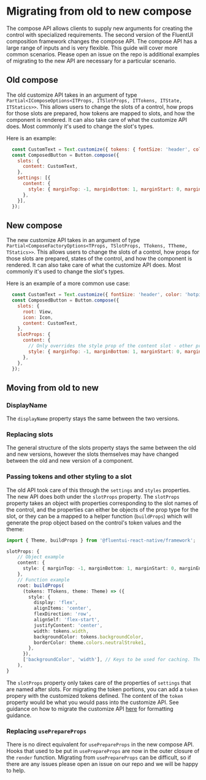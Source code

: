 # Migrating from old to new compose

The compose API allows clients to supply new arguments for creating the control with specialized requirements. The second version of the FluentUI composition framework changes the compose API. The compose API has a large range of inputs and is very flexible. This guide will cover more common scenarios. Please open an issue on the repo is additional examples of migrating to the new API are necessary for a particular scenario.

## Old compose

The old customize API takes in an argument of type `Partial<IComposeOptions<ITProps, ITSlotProps, ITTokens, ITState, ITStatics>>`. This allows users to change the slots of a control, how props for those slots are prepared, how tokens are mapped to slots, and how the component is rendered. It can also take care of what the customize API does. Most commonly it's used to change the slot's types.

Here is an example:

```jsx
  const CustomText = Text.customize({ tokens: { fontSize: 'header', color: 'hotpink' }});
  const ComposedButton = Button.compose({
    slots: {
      content: CustomText,
    },
    settings: [{
      content: {
        style: { marginTop: -1, marginBottom: 1, marginStart: 0, marginEnd: -2 },
      },
    }],
  });
```

## New compose

The new customize API takes in an argument of type `Partial<ComposeFactoryOptions<TProps, TSlotProps, TTokens, TTheme, TStatics>>`. This allows users to change the slots of a control, how props for those slots are prepared, states of the control, and how the component is rendered. It can also take care of what the customize API does. Most commonly it's used to change the slot's types.

Here is an example of a more common use case:

```jsx
  const CustomText = Text.customize({ fontSize: 'header', color: 'hotpink' });
  const ComposedButton = Button.compose({
    slots: {
      root: View,
      icon: Icon,
      content: CustomText,
    },
    slotProps: {
      content: {
        // Only overrides the style prop of the content slot - other props and slots are left alone
        style: { marginTop: -1, marginBottom: 1, marginStart: 0, marginEnd: -2 },
      },
    },
  });

```

## Moving from old to new

### DisplayName

The `displayName` property stays the same between the two versions.

### Replacing slots

The general structure of the slots property stays the same between the old and new versions, however the slots themselves may have changed between the old and new version of a component.

### Passing tokens and other styling to a slot

The old API took care of this through the `settings` and `styles` properties. The new API does both under the `slotProps` property. The `slotProps` property takes an object with properties corresponding to the slot names of the control, and the properties can either be objects of the prop type for the slot, or they can be a mapped to a helper function (`buildProps`) which will generate the prop object based on the control's token values and the theme:

```ts
import { Theme, buildProps } from '@fluentui-react-native/framework';

slotProps: {
    // Object example
    content: {
      style: { marginTop: -1, marginBottom: 1, marginStart: 0, marginEnd: -2 },
    },
    // Function example
    root: buildProps(
      (tokens: TTokens, theme: Theme) => ({
        style: {
          display: 'flex',
          alignItems: 'center',
          flexDirection: 'row',
          alignSelf: 'flex-start',
          justifyContent: 'center',
          width: tokens.width,
          backgroundColor: tokens.backgroundColor,
          borderColor: theme.colors.neutralStroke1,
        },
      }),
      ['backgroundColor', 'width'], // Keys to be used for caching. These are the names of the tokens that the props depend on
    ),
}
```

The `slotProps` property only takes care of the properties of `settings` that are named after slots. For migrating the token portions, you can add a `token` propery with the customized tokens defined. The content of the `token` property would be what you would pass into the customize API. See guidance on how to migrate the customize API [here](./UpdatingCustomize.md) for formatting guidance.

### Replacing `usePrepareProps`

There is no direct equivalent for `usePrepareProps` in the new compose API. Hooks that used to be put in `usePrepareProps` are now in the outer closure of the `render` function. Migrating from `usePrepareProps` can be difficult, so if there are any issues please open an issue on our repo and we will be happy to help.
